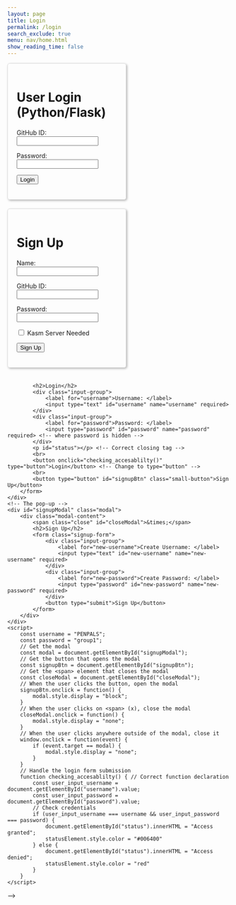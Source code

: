 ```yaml
---
layout: page 
title: Login
permalink: /login
search_exclude: true
menu: nav/home.html
show_reading_time: false 
---
```


<style>
.login-container {
    display: flex;
    justify-content: space-between;
    flex-wrap: wrap; /* allows the cards to wrap onto the next line if the screen is too small */
}

.login-card {
    margin-top: 0; /* remove the top margin */
    width: 45%;
    border: 1px solid #ddd;
    border-radius: 5px;
    padding: 20px;
    box-shadow: 2px 2px 5px rgba(0, 0, 0, 0.3);
    margin-bottom: 20px;
    overflow-x: auto; /* Enable horizontal scrolling */
}

.login-card h1 {
    margin-bottom: 20px;
}

.signup-card {
    margin-top: 0; /* remove the top margin */
    width: 45%;
    border: 1px solid #ddd;
    border-radius: 5px;
    padding: 20px;
    box-shadow: 2px 2px 5px rgba(0, 0, 0, 0.3);
    margin-bottom: 20px;
    overflow-x: auto; /* Enable horizontal scrolling */
}

.signup-card h1 {
    margin-bottom: 20px;
}

</style>

<div class="login-container">
    <!-- Python Login Form -->
    <div class="login-card">
        <h1 id="pythonTitle">User Login (Python/Flask)</h1>
        <form id="pythonForm" onsubmit="pythonLogin(); return false;">
            <p>
                <label>
                    GitHub ID:
                    <input type="text" name="uid" id="uid" required>
                </label>
            </p>
            <p>
                <label>
                    Password:
                    <input type="password" name="password" id="password" required>
                </label>
            </p>
            <p>
                <button type="submit">Login</button>
            </p>
            <p id="message" style="color: red;"></p>
        </form>
    </div>
    <div class="signup-card">
        <h1 id="signupTitle">Sign Up</h1>
        <form id="signupForm" onsubmit="signup(); return false;">
            <p>
                <label>
                    Name:
                    <input type="text" name="name" id="name" required>
                </label>
            </p>
            <p>
                <label>
                    GitHub ID:
                    <input type="text" name="signupUid" id="signupUid" required>
                </label>
            </p>
            <p>
                <label>
                    Password:
                    <input type="password" name="signupPassword" id="signupPassword" required>
                </label>
            </p>
            <p>
                <label>
                    <input type="checkbox" name="kasmNeeded" id="kasmNeeded">
                    Kasm Server Needed
                </label>
            </p>
            <p>
                <button type="submit">Sign Up</button>
            </p>
            <p id="signupMessage" style="color: green;"></p>
        </form>
    </div>
</div>

<script type="module">
    import { login, pythonURI, fetchOptions } from '{{site.baseurl}}/assets/js/api/config.js';

    // Function to handle Python login
    window.pythonLogin = function() {
        const options = {
            URL: `${pythonURI}/api/authenticate`,
            callback: pythonDatabase,
            message: "message",
            method: "POST",
            cache: "no-cache",
            body: {
                uid: document.getElementById("uid").value,
                password: document.getElementById("password").value,
            }
        };
        login(options);
    }

    // Function to handle signup
    window.signup = function() {
    const signupButton = document.querySelector(".signup-card button");

    // Disable the button and change its color
    signupButton.disabled = true;
    signupButton.style.backgroundColor = '#d3d3d3'; // Light gray to indicate disabled state

    const signupOptions = {
        URL: `${pythonURI}/api/user`,
        method: "POST",
        cache: "no-cache",
        body: {
            name: document.getElementById("name").value,
            uid: document.getElementById("signupUid").value,
            password: document.getElementById("signupPassword").value,
            kasm_server_needed: document.getElementById("kasmNeeded").checked,
        }
    };

    fetch(signupOptions.URL, {
        method: signupOptions.method,
        headers: {
            "Content-Type": "application/json"
        },
        body: JSON.stringify(signupOptions.body)
    })
    .then(response => {
        if (!response.ok) {
            throw new Error(`Signup failed: ${response.status}`);
        }
        return response.json();
    })
    .then(data => {
        document.getElementById("signupMessage").textContent = "Signup successful!";
        // Optionally redirect to login page or handle as needed
        // window.location.href = '{{site.baseurl}}/profile';
    })
    .catch(error => {
        console.error("Signup Error:", error);
        document.getElementById("signupMessage").textContent = `Signup Error: ${error.message}`;
        // Re-enable the button if there is an error
        signupButton.disabled = false;
        signupButton.style.backgroundColor = ''; // Reset to default color
    });
}


    // Function to fetch and display Python data
    function pythonDatabase() {
        const URL = `${pythonURI}/api/id`;

        fetch(URL, fetchOptions)
            .then(response => {
                if (!response.ok) {
                    throw new Error(`Flask server response: ${response.status}`);
                }
                return response.json();
            })
            .then(data => {
                window.location.href = '{{site.baseurl}}/profile';
            })
            .catch(error => {
                console.error("Python Database Error:", error);
                const errorMsg = `Python Database Error: ${error.message}`;
            });
    }

    // Call relevant database functions on the page load
    window.onload = function() {
         pythonDatabase();
    };
</script>


<!-- OURS -->
<!-- 
<html lang="en">
<head>
    <meta charset="UTF-8">
    <meta name="viewport" content="width=device-width, initial-scale=1.0">
    <title>Login Page</title>
    <link rel="stylesheet" href="styles.css">
    <style>
        body {
            font-family: Arial, sans-serif;
            background-color: #f0f0f0;
            display: flex;
            justify-content: center;
            align-items: center;
            height: 100vh;
            margin: 0;
            color: #191970;
        }
        .container {
            background-color: white;
            padding: 20px;
            border-radius: 5px;
            box-shadow: 0 2px 10px rgba(0, 0, 0, 0.1);
            width: 300px;
            color: #191970;
        }
        .login-form {
            display: flex;
            flex-direction: column;
            color: #191970;
        }
        .input-group {
            margin-bottom: 15px;
            color: #191970;
        }
        label {
            margin-bottom: 5px;
            color: #191970;
        }
        input {
            padding: 10px;
            border: 1px solid #ccc;
            border-radius: 3px;
        }
        button {
            padding: 10px;
            background-color: #007bff;
            color: white;
            border: none;
            border-radius: 3px;
            cursor: pointer;
        }
        button:hover {
            background-color: #0056b3;
        }
        .signup-section {
            margin-top: 20px;
            border-top: 1px solid #ccc;
            padding-top: 10px;
            color: #191970;
        }
        /* Smaller button styles */
        .small-button {
            padding: 5px;
            font-size: 10px; /* Adjust font size as needed */
            width: 70px; /* Set a specific width */
            align-self: left; /* Center the small button */
        }
        /* Modal styles */
        .modal {
            display: none;
            position: fixed;
            z-index: 1;
            left: 0;
            top: 0;
            width: 100%;
            height: 100%;
            overflow: auto;
            background-color: rgba(0, 0, 0, 0.5);
            color: #191970;
        }
        .modal-content {
            background-color: white;
            margin: 15% auto;
            padding: 20px;
            border: 1px solid #888;
            width: 300px;
            border-radius: 5px;
        }
        .close {
            color: #aaa;
            float: right;
            font-size: 28px;
            font-weight: bold;
        }
        .close:hover,
        .close:focus {
            color: black;
            text-decoration: none;
            cursor: pointer;
        }
        .status {
            font-size: 10;
            color: #006400;
        }
    </style>
</head>
<body>
    <div class="container">
        <form class="login-form" onsubmit="return false;"> <!-- Prevent default submission -->
            <h2>Login</h2>
            <div class="input-group">
                <label for="username">Username: </label>
                <input type="text" id="username" name="username" required>
            </div>
            <div class="input-group">
                <label for="password">Password: </label>
                <input type="password" id="password" name="password" required> <!-- where password is hidden -->
            </div>
            <p id="status"></p> <!-- Correct closing tag -->
            <br>
            <button onclick="checking_accesablilty()" type="button">Login</button> <!-- Change to type="button" -->
            <br>
            <button type="button" id="signupBtn" class="small-button">Sign Up</button>
        </form>
    </div>
    <!-- The pop-up -->
    <div id="signupModal" class="modal">
        <div class="modal-content">
            <span class="close" id="closeModal">&times;</span>
            <h2>Sign Up</h2>
            <form class="signup-form">
                <div class="input-group">
                    <label for="new-username">Create Username: </label>
                    <input type="text" id="new-username" name="new-username" required>
                </div>
                <div class="input-group">
                    <label for="new-password">Create Password: </label>
                    <input type="password" id="new-password" name="new-password" required>
                </div>
                <button type="submit">Sign Up</button>
            </form>
        </div>
    </div>
    <script>
        const username = "PENPALS";
        const password = "group1";
        // Get the modal
        const modal = document.getElementById("signupModal");
        // Get the button that opens the modal
        const signupBtn = document.getElementById("signupBtn");
        // Get the <span> element that closes the modal
        const closeModal = document.getElementById("closeModal");
        // When the user clicks the button, open the modal 
        signupBtn.onclick = function() {
            modal.style.display = "block";
        }
        // When the user clicks on <span> (x), close the modal
        closeModal.onclick = function() {
            modal.style.display = "none";
        }
        // When the user clicks anywhere outside of the modal, close it
        window.onclick = function(event) {
            if (event.target == modal) {
                modal.style.display = "none";
            }
        }
        // Handle the login form submission
        function checking_accesablilty() { // Correct function declaration
            const user_input_username = document.getElementById("username").value;
            const user_input_password = document.getElementById("password").value;
            // Check credentials
            if (user_input_username === username && user_input_password === password) {
                document.getElementById("status").innerHTML = "Access granted";
                statusElement.style.color = "#006400"
            } else {
                document.getElementById("status").innerHTML = "Access denied";
                statusElement.style.color = "red"
            }
        }
    </script>
</body>
 -->
